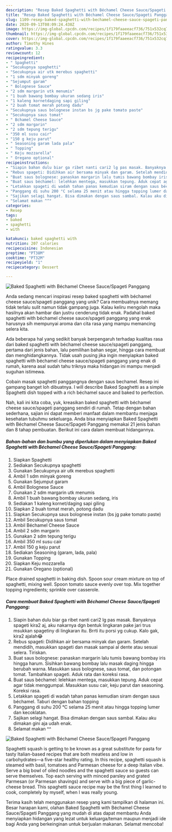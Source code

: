 ```yaml
---
description: "Resep Baked Spaghetti with Béchamel Cheese Sauce/Spageti Panggang yang Enak Banget"
title: "Resep Baked Spaghetti with Béchamel Cheese Sauce/Spageti Panggang yang Enak Banget"
slug: 1109-resep-baked-spaghetti-with-bechamel-cheese-sauce-spageti-panggang-yang-enak-banget
date: 2020-09-13T08:09:24.438Z
image: https://img-global.cpcdn.com/recipes/1f179faaeeacf736/751x532cq70/baked-spaghetti-with-bechamel-cheese-saucespageti-panggang-foto-resep-utama.jpg
thumbnail: https://img-global.cpcdn.com/recipes/1f179faaeeacf736/751x532cq70/baked-spaghetti-with-bechamel-cheese-saucespageti-panggang-foto-resep-utama.jpg
cover: https://img-global.cpcdn.com/recipes/1f179faaeeacf736/751x532cq70/baked-spaghetti-with-bechamel-cheese-saucespageti-panggang-foto-resep-utama.jpg
author: Timothy Hines
ratingvalue: 3.3
reviewcount: 12
recipeingredient:
- " Spaghetti"
- "Secukupnya spaghetti"
- "Secukupnya air utk merebus spaghetti"
- "1 sdm minyak goreng"
- "Sejumput garam"
- " Bolognese Sauce"
- "2 sdm margarin utk menumis"
- "1 buah bawang bombay ukuran sedang iris"
- "1 kaleng kornetdaging sapi giling"
- "2 buah tomat merah potong dadu"
- "Secukupnya saus bolognese instan bs jg pake tomato paste"
- "Secukupnya saus tomat"
- " Bchamel Cheese Sauce"
- "2 sdm margarin"
- "2 sdm tepung terigu"
- "350 ml susu cair"
- "150 g keju parut"
- " Seasoning garam lada pala"
- " Topping"
- " Keju mozzarella"
- " Oregano optional"
recipeinstructions:
- "Siapin bahan dulu biar ga ribet nanti cari2 lg pas masak. Banyaknya spageti kira2 aj, aku nakarnya dgn bentuk lingkaran pake jari trus msukkan spagetiny di lingkaran itu. Brrti itu porsi yg cukup. Kalo gak, kira2 ajalah😂"
- "Rebus spageti: Didihkan air bersama minyak dan garam. Setelah mendidih, masukkan spageti dan masak sampai al dente atau sesuai selera. Tiriskan."
- "Buat saus bolognese: panaskan margarin lalu tumis bawang bombay iris hingga harum. Sisihkan bawang bombay lalu masak daging hingga berubah warna. Masukkan saus bolognese, saus tomat, dan potongan tomat. Tambahkan spageti. Aduk rata dan koreksi rasa."
- "Buat saus béchamel: lelehkan mentega, masukkan tepung. Aduk cepat agar tidak menggumpal. Masukkan susu cair, keju parut dan seasoning. Koreksi rasa."
- "Letakkan spageti di wadah tahan panas kemudian siram dengan saus béchamel. Taburi dengan bahan topping"
- "Panggang di suhu 200 °C selama 25 menit atau hingga topping lumer dan kecoklatan."
- "Sajikan selagi hangat. Bisa dimakan dengan saus sambal. Kalau aku dimakan gini aja udah enak."
- "Selamat makan ^^"
categories:
- Resep
tags:
- baked
- spaghetti
- with

katakunci: baked spaghetti with 
nutrition: 207 calories
recipecuisine: Indonesian
preptime: "PT38M"
cooktime: "PT32M"
recipeyield: "1"
recipecategory: Dessert

---
```



![Baked Spaghetti with Béchamel Cheese Sauce/Spageti Panggang](https://img-global.cpcdn.com/recipes/1f179faaeeacf736/751x532cq70/baked-spaghetti-with-bechamel-cheese-saucespageti-panggang-foto-resep-utama.jpg)

Anda sedang mencari inspirasi resep baked spaghetti with béchamel cheese sauce/spageti panggang yang unik? Cara membuatnya memang tidak terlalu sulit namun tidak gampang juga. Kalau keliru mengolah maka hasilnya akan hambar dan justru cenderung tidak enak. Padahal baked spaghetti with béchamel cheese sauce/spageti panggang yang enak harusnya sih mempunyai aroma dan cita rasa yang mampu memancing selera kita.

Ada beberapa hal yang sedikit banyak berpengaruh terhadap kualitas rasa dari baked spaghetti with béchamel cheese sauce/spageti panggang, pertama dari jenis bahan, lalu pemilihan bahan segar, hingga cara membuat dan menghidangkannya. Tidak usah pusing jika ingin menyiapkan baked spaghetti with béchamel cheese sauce/spageti panggang yang enak di rumah, karena asal sudah tahu triknya maka hidangan ini mampu menjadi suguhan istimewa.

Cobain masak spaghetti panggangnya dengan saus bechamel. Resep ini gampang banget loh dibuatnya. I will describe Baked Spaghetti as a simple Spaghetti dish topped with a rich béchamel sauce and baked to perfection.


Nah, kali ini kita coba, yuk, kreasikan baked spaghetti with béchamel cheese sauce/spageti panggang sendiri di rumah. Tetap dengan bahan sederhana, sajian ini dapat memberi manfaat dalam membantu menjaga kesehatan tubuhmu sekeluarga. Anda bisa menyiapkan Baked Spaghetti with Béchamel Cheese Sauce/Spageti Panggang memakai 21 jenis bahan dan 8 tahap pembuatan. Berikut ini cara dalam membuat hidangannya.

<!--inarticleads1-->

##### Bahan-bahan dan bumbu yang diperlukan dalam menyiapkan Baked Spaghetti with Béchamel Cheese Sauce/Spageti Panggang:

1. Siapkan  Spaghetti
1. Sediakan Secukupnya spaghetti
1. Gunakan Secukupnya air utk merebus spaghetti
1. Ambil 1 sdm minyak goreng
1. Gunakan Sejumput garam
1. Ambil  Bolognese Sauce
1. Gunakan 2 sdm margarin utk menumis
1. Ambil 1 buah bawang bombay ukuran sedang, iris
1. Sediakan 1 kaleng kornet/daging sapi giling
1. Siapkan 2 buah tomat merah, potong dadu
1. Siapkan Secukupnya saus bolognese instan (bs jg pake tomato paste)
1. Ambil Secukupnya saus tomat
1. Ambil  Béchamel Cheese Sauce
1. Ambil 2 sdm margarin
1. Gunakan 2 sdm tepung terigu
1. Ambil 350 ml susu cair
1. Ambil 150 g keju parut
1. Sediakan  Seasoning (garam, lada, pala)
1. Gunakan  Topping
1. Siapkan  Keju mozzarella
1. Gunakan  Oregano (optional)


Place drained spaghetti in baking dish. Spoon sour cream mixture on top of spaghetti, mixing well. Spoon tomato sauce evenly over top. Mix together topping ingredients; sprinkle over casserole. 

<!--inarticleads2-->

##### Cara membuat Baked Spaghetti with Béchamel Cheese Sauce/Spageti Panggang:

1. Siapin bahan dulu biar ga ribet nanti cari2 lg pas masak. Banyaknya spageti kira2 aj, aku nakarnya dgn bentuk lingkaran pake jari trus msukkan spagetiny di lingkaran itu. Brrti itu porsi yg cukup. Kalo gak, kira2 ajalah😂
1. Rebus spageti: Didihkan air bersama minyak dan garam. Setelah mendidih, masukkan spageti dan masak sampai al dente atau sesuai selera. Tiriskan.
1. Buat saus bolognese: panaskan margarin lalu tumis bawang bombay iris hingga harum. Sisihkan bawang bombay lalu masak daging hingga berubah warna. Masukkan saus bolognese, saus tomat, dan potongan tomat. Tambahkan spageti. Aduk rata dan koreksi rasa.
1. Buat saus béchamel: lelehkan mentega, masukkan tepung. Aduk cepat agar tidak menggumpal. Masukkan susu cair, keju parut dan seasoning. Koreksi rasa.
1. Letakkan spageti di wadah tahan panas kemudian siram dengan saus béchamel. Taburi dengan bahan topping
1. Panggang di suhu 200 °C selama 25 menit atau hingga topping lumer dan kecoklatan.
1. Sajikan selagi hangat. Bisa dimakan dengan saus sambal. Kalau aku dimakan gini aja udah enak.
1. Selamat makan ^^
<img src="//assets-global.cpcdn.com/assets/icons/button_play-2c75c40dde080a61004c1f40b05d8f140eaff45d7e9e6481dc71c63d2e7c4909.png" alt="Baked Spaghetti with Béchamel Cheese Sauce/Spageti Panggang">

Spaghetti squash is getting to be known as a great substitute for pasta for tasty Italian-based recipes that are both meatless and low in carbohydrates―a five-star healthy rating. In this recipe, spaghetti squash is steamed with basil, tomatoes and Parmesan cheese for a deep Italian vibe. Serve a big bowl of oiled noodles and the spaghetti sauce so guests can serve themselves. Top each serving with minced parsley and grated Parmesan (or Parmesan shavings) and serve with a big piece of garlic-cheese bread. This spaghetti sauce recipe may be the first thing I learned to cook, completely by myself, when I was really young. 

Terima kasih telah menggunakan resep yang kami tampilkan di halaman ini. Besar harapan kami, olahan Baked Spaghetti with Béchamel Cheese Sauce/Spageti Panggang yang mudah di atas dapat membantu Anda menyiapkan hidangan yang lezat untuk keluarga/teman maupun menjadi ide bagi Anda yang berkeinginan untuk berjualan makanan. Selamat mencoba!
